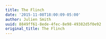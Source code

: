```yaml
---
title: The Flinch
date: '2015-11-08T18:00:09-05:00'
author: Julien Smith
uuid: 8849ff61-8ede-4fec-8e98-49382d5f0e92
original_title: The Flinch
---
```



